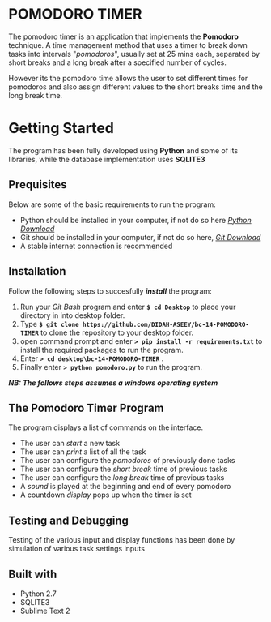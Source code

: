 # **POMODORO TIMER**
The pomodoro timer is an application that implements the  **Pomodoro** technique.
A time management method that uses a timer to break down tasks into intervals "_pomodoros_", usually set at 25 mins each,
separated by short breaks and a long break after a specified number of cycles.

However its the pomodoro time allows the user to set different times for pomodoros and also assign different values to the short breaks time and the long break time.

# **Getting Started**
The program has been fully developed using **Python** and some of its libraries, while the database implementation uses **SQLITE3**

## **Prequisites**
Below are some of the basic requirements to run the program:
* Python should be installed in your computer, if not do so here _[Python Download](https://tutorial.djangogirls.org/en/python_installation/)_
* Git should be installed in your computer, if not do so here, _[Git Download](https://www.google.com/url?sa=t&rct=j&q=&esrc=s&source=web&cd=1&cad=rja&uact=8&ved=0ahUKEwjxsYyak8zRAhWsI8AKHR9YDL4QFggfMAA&url=https%3A%2F%2Fgit-scm.com%2Fdownloads&usg=AFQjCNHZLDrEFiZHXrz1JGq57NFHFrcfkA&sig2=4ht1GzU2s-G7fLM3fuDxYA)_
* A stable internet connection is recommended

## **Installation**
Follow the following steps to succesfully _**install**_ the program:

1. Run your _Git Bash_ program and enter **`$ cd Desktop`** to place your directory in into desktop folder.
2. Type **`$ git clone https://github.com/DIDAH-ASEEY/bc-14-POMODORO-TIMER`** to clone the repository to your desktop folder.
3. open command prompt and enter **`> pip install -r requirements.txt`** to install the required packages to run the program.
4. Enter **`> cd desktop\bc-14-POMODORO-TIMER`** . 
5. Finally enter **`> python pomodoro.py`** to run the program.

**_NB: The follows steps assumes a windows operating system_**

## The Pomodoro Timer Program
The program displays a list of commands on the interface.

* The user can  _start_ a new task
* The user can _print_ a list of all the task
* The user can configure the _pomodoros_ of previously done tasks
* The user can configure the _short break_ time of previous tasks
* The user can configure the _long break_ time of previous tasks
* A _sound_ is played at the beginning and end of every pomodoro 
* A countdown _display_ pops up when the timer is set

## **Testing and Debugging**
Testing of the various input and display functions has been done by simulation of various task settings inputs

## **Built with**
* Python 2.7
* SQLITE3
* Sublime Text 2







